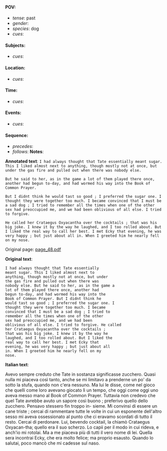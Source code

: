 #### POV: 
  - *tense*: past
  - *gender*:
  - *species*: dog
  - *cues*:
#### Subjects:
  - *cues*:
#### Location:
  - *cues*:
#### Time:
  - *cues*:
#### Events:
  - *cues*:
#### Sequence:
  - *precedes*: 
  - *follows*:
**Notes**:


**Annotated text**:
`I had always thought that Tate essentially meant sugar. This I liked almost next to anything, though mostly not at once, but under the gas fire and pulled out when there was nobody else.` 

`But he said to her, as in the game a lot of them played there once, another had begun to-day, and had wormed his way into the Book of Common Prayer.`  

`But I didnt think he would tast so good ; I preferred the sugar one. I thought they were together too much. I became convinced that I must be a sad dog ; I tried to remember all the times when one of the other sex had preoccupied me, and we had been oblivious of all else. I tried to forgive.`

`He called her Crataegus Oxyacantha over the cocktails ; that was his big joke. I knew it by the way he laughed, and I too rolled about. But I liked the real way to call her best. I met Ecky that evening, he was very happy ; but just about all in. When I greeted him he nearly fell on my nose.`

Original page:
[page_48.pdf](https://github.com/vigji/cainjb/blob/main/source_material/pages/page_48.pdf)

**Original text**:
```
I had always thought that Tate essentially 
meant sugar. This I liked almost next to 
anything, though mostly not at once, but under 
the gas fire and pulled out when there was 
nobody else. But he said to her, as in the game a 
lot of them played there once, another had 
begun to-day, and had wormed his way into the 
Book of Common Prayer. But I didnt think he 
would tast so good ; I preferred the sugar one. I 
thought they were together too much. I became 
convinced that I must be a sad dog ; I tried to 
remember all the times when one of the other 
sex had preoccupied me, and we had been 
oblivious of all else. I tried to forgive. He called 
her Crataegus Oxyacantha over the cocktails ; 
that was his big joke. I knew it by the way he 
laughed, and I too rolled about. But I liked the 
real way to call her best. I met Ecky that 
evening, he was very happy ; but just about all 
in. When I greeted him he nearly fell on my 
nose. 
```

**Italian text**:

Avevo sempre creduto che Tate in sostanza significasse zucchero. Quasi nulla mi piaceva così tanto, anche se mi limitavo a prenderne un po' da sotto la stufa, quando non c'era nessuno. Ma lui le disse, come nel gioco che quelli come loro avevano giocato lì un tempo, che oggi come oggi uno aveva messo mano al Book of Common Prayer. Tuttavia non credevo che quel Tate avrebbe avuto un sapore così buono ; preferivo quello dello zucchero. Pensavo stessero fin troppo in-
sieme. Mi convinsi di essere un cane triste ; cercai di rammentare tutte le volte in cui un esponente dell'altro sesso mi aveva ossessionato al punto che ci eravamo scordati di tutto il resto. Cercai di perdonare.
Lui, bevendo cocktail, la chiamò Crataegus Oxyacan-tha; quello era il suo scherzo. Lo capii per il modo in cui rideva, e anch'io mi rotolai. Ma a me piaceva più di tutti il vero nome di lei. Quella sera incontrai Ecky, che era molto felice; ma proprio esausto. Quando lo salutai, poco mancò che mi cadesse sul naso.

